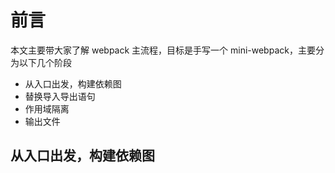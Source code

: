# 前言

本文主要带大家了解 webpack 主流程，目标是手写一个 mini-webpack，主要分为以下几个阶段

- 从入口出发，构建依赖图
- 替换导入导出语句
- 作用域隔离
- 输出文件

## 从入口出发，构建依赖图
